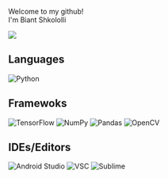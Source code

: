 <p>Welcome to my github!</br>I'm Biant Shkololli</p>

<img  src="https://hits.seeyoufarm.com/api/count/incr/badge.svg?url=https%3A%2F%2Fgithub.com%2FBiantShkolol&count_bg=%2379C83D&title_bg=%23555555&icon=github.svg&icon_color=%23E7E7E7&title=views&edge_flat=false"/>
<br/>
<h2>Languages</h2>

<img  alt="Python"  src="https://img.shields.io/badge/python-3670A0?style=for-the-badge&logo=python&logoColor=ffdd54" />
  

<h2>Framewoks</h2>

<img  alt="TensorFlow"  src="https://img.shields.io/badge/TensorFlow-%23FF6F00.svg?style=for-the-badge&logo=TensorFlow&logoColor=white" /> <img  alt="NumPy"  src="https://img.shields.io/badge/numpy-%23013243.svg?style=for-the-badge&logo=numpy&logoColor=white" />
<img  alt="Pandas"  src="https://img.shields.io/badge/pandas-%23150458.svg?style=for-the-badge&logo=pandas&logoColor=white" />
<img  alt="OpenCV"  src="https://img.shields.io/badge/opencv-%23white.svg?style=for-the-badge&logo=opencv&logoColor=white" />
  

<h2>IDEs/Editors</h2>

<img  alt="Android Studio"  src="https://img.shields.io/badge/pycharm-143?style=for-the-badge&logo=pycharm&logoColor=black&color=black&labelColor=green" /> <img  alt="VSC"  src="https://img.shields.io/badge/Visual%20Studio%20Code-0078d7.svg?style=for-the-badge&logo=visual-studio-code&logoColor=white" />
<img  alt="Sublime"  src="https://img.shields.io/badge/sublime_text-%23575757.svg?style=for-the-badge&logo=sublime-text&logoColor=important" />

